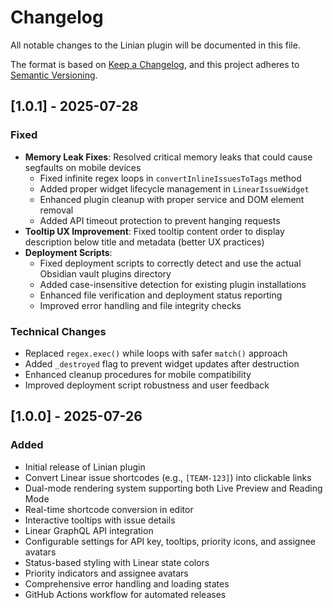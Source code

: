 # Changelog

All notable changes to the Linian plugin will be documented in this file.

The format is based on [Keep a Changelog](https://keepachangelog.com/en/1.0.0/),
and this project adheres to [Semantic Versioning](https://semver.org/spec/v2.0.0.html).

## [1.0.1] - 2025-07-28

### Fixed
- **Memory Leak Fixes**: Resolved critical memory leaks that could cause segfaults on mobile devices
  - Fixed infinite regex loops in `convertInlineIssuesToTags` method
  - Added proper widget lifecycle management in `LinearIssueWidget`
  - Enhanced plugin cleanup with proper service and DOM element removal
  - Added API timeout protection to prevent hanging requests
- **Tooltip UX Improvement**: Fixed tooltip content order to display description below title and metadata (better UX practices)
- **Deployment Scripts**: 
  - Fixed deployment scripts to correctly detect and use the actual Obsidian vault plugins directory
  - Added case-insensitive detection for existing plugin installations
  - Enhanced file verification and deployment status reporting
  - Improved error handling and file integrity checks

### Technical Changes
- Replaced `regex.exec()` while loops with safer `match()` approach
- Added `_destroyed` flag to prevent widget updates after destruction
- Enhanced cleanup procedures for mobile compatibility
- Improved deployment script robustness and user feedback

## [1.0.0] - 2025-07-26

### Added
- Initial release of Linian plugin
- Convert Linear issue shortcodes (e.g., `[TEAM-123]`) into clickable links
- Dual-mode rendering system supporting both Live Preview and Reading Mode
- Real-time shortcode conversion in editor
- Interactive tooltips with issue details
- Linear GraphQL API integration
- Configurable settings for API key, tooltips, priority icons, and assignee avatars
- Status-based styling with Linear state colors
- Priority indicators and assignee avatars
- Comprehensive error handling and loading states
- GitHub Actions workflow for automated releases
